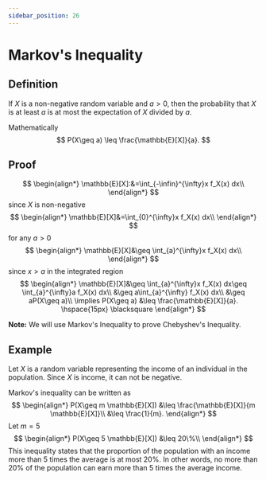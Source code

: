 ```yaml
---
sidebar_position: 26
---
```

# Markov's Inequality

## Definition

If $X$ is a non-negative random variable and $a > 0$, then the probability that $X$ is at least $a$ is at most the expectation of $X$ divided by $a.$

Mathematically
$$
P(X\geq a) \leq \frac{\mathbb{E}[X]}{a}.
$$

## Proof
$$
\begin{align*}
\mathbb{E}[X]:&=\int_{-\infin}^{\infty}x f_X(x) dx\\
\end{align*}
$$
since $X$ is non-negative
$$
\begin{align*}
\mathbb{E}[X]&=\int_{0}^{\infty}x f_X(x) dx\\
\end{align*}
$$
for any $a>0$
$$
\begin{align*}
\mathbb{E}[X]&\geq \int_{a}^{\infty}x f_X(x) dx\\
\end{align*}
$$
since $x>a$ in the integrated region
$$
\begin{align*}
\mathbb{E}[X]&\geq \int_{a}^{\infty}x f_X(x) dx\geq \int_{a}^{\infty}a f_X(x) dx\\
&\geq a\int_{a}^{\infty} f_X(x) dx\\
&\geq aP(X\geq a)\\
\implies P(X\geq a) &\leq \frac{\mathbb{E}[X]}{a}. \hspace{15px} \blacksquare
\end{align*}
$$

**Note:** We will use Markov's Inequality to prove Chebyshev's Inequality.

## Example

Let $X$ is a random variable representing the income of an individual in the population. Since $X$ is income, it can not be negative.

Markov's inequality can be written as
$$
\begin{align*}
    P(X\geq m \mathbb{E}[X]) &\leq \frac{\mathbb{E}[X]}{m \mathbb{E}[X]}\\
    &\leq \frac{1}{m}.
\end{align*}
$$
Let $m=5$
$$
\begin{align*}
    P(X\geq 5 \mathbb{E}[X]) &\leq 20\%\\
\end{align*}
$$
This inequality states that the proportion of the population with an income more than $5$ times the average is at most $20\%$. In other words, no more than $20\%$ of the population can earn more than $5$ times the average income.